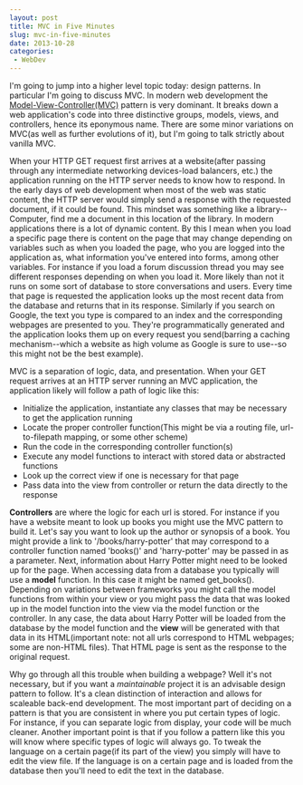 ```yaml
---
layout: post
title: MVC in Five Minutes
slug: mvc-in-five-minutes
date: 2013-10-28
categories:
 - WebDev
---
```


I'm going to jump into a higher level topic today: design patterns. In particular I'm going to discuss MVC. In modern web development the <a href="http://en.wikipedia.org/wiki/Model%E2%80%93view%E2%80%93controller">Model-View-Controller(MVC)</a> pattern is very dominant. It breaks down a web application's code into three distinctive groups, models, views, and controllers, hence its eponymous name. There are some minor variations on MVC(as well as further evolutions of it), but I'm going to talk strictly about vanilla MVC.


When your HTTP GET request first arrives at a website(after passing through any intermediate networking devices-load balancers, etc.) the application running on the HTTP server needs to know how to respond. In the early days of web development when most of the web was static content, the HTTP server would simply send a response with the requested document, if it could be found. This mindset was something like a library--Computer, find me a document in this location of the library. In modern applications there is a lot of dynamic content. By this I mean when you load a specific page there is content on the page that may change depending on variables such as when you loaded the page, who you are logged into the application as, what information you've entered into forms, among other variables. For instance if you load a forum discussion thread you may see different responses depending on when you load it. More likely than not it runs on some sort of database to store conversations and users. Every time that page is requested the application looks up the most recent data from the database and returns that in its response. Similarly if you search on Google, the text you type is compared to an index and the corresponding webpages are presented to you. They're programmatically generated and the application looks them up on every request you send(barring a caching mechanism--which a website as high volume as Google is sure to use--so this might not be the best example).


MVC is a separation of logic, data, and presentation. When your GET request arrives at an HTTP server running an MVC application, the application likely will follow a path of logic like this:


 * Initialize the application, instantiate any classes that may be necessary to get the application running
 * Locate the proper controller function(This might be via a routing file, url-to-filepath mapping, or some other scheme)
 * Run the code in the corresponding controller function(s)
 * Execute any model functions to interact with stored data or abstracted functions
 * Look up the correct view if one is necessary for that page
 * Pass data into the view from controller or return the data directly to the response

<b>Controllers</b> are where the logic for each url is stored. For instance if you have a website meant to look up books you might use the MVC pattern to build it. Let's say you want to look up the author or synopsis of a book. You might provide a link to '/books/harry-potter' that may correspond to a controller function named 'books()' and 'harry-potter' may be passed in as a parameter. Next, information about Harry Potter might need to be looked up for the page. When accessing data from a database you typically will use a <b>model</b> function. In this case it might be named get_books(). Depending on variations between frameworks you might call the model functions from within your view or you might pass the data that was looked up in the model function into the view via the model function or the controller. In any case, the data about Harry Potter will be loaded from the database by the model function and the <b>view</b> will be generated with that data in its HTML(important note: not all urls correspond to HTML webpages; some are non-HTML files). That HTML page is sent as the response to the original request.                                                                                                                                                       


Why go through all this trouble when building a webpage? Well it's not necessary, but if you want a <i>maintainable</i> project it is an advisable design pattern to follow. It's a clean distinction of interaction and allows for scaleable back-end development. The most important part of deciding on a pattern is that you are consistent in where you put certain types of logic. For instance, if you can separate logic from display, your code will be much cleaner. Another important point is that if you follow a pattern like this you will know where specific types of logic will always go. To tweak the language on a certain page(if its part of the view) you simply will have to edit the view file. If the language is on a certain page and is loaded from the database then you'll need to edit the text in the database.
